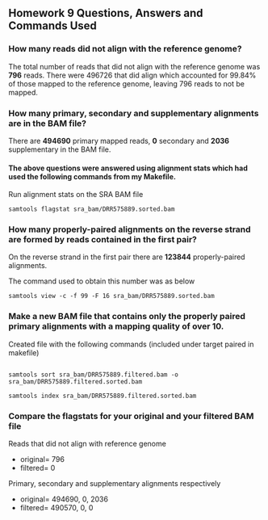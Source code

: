 ## Homework 9 Questions, Answers and Commands Used

### How many reads did not align with the reference genome? 

The total number of reads that did not align with the reference genome was **796** reads. There were 496726 that did align which accounted for 99.84% of those mapped to the reference genome, leaving 796 reads to not be mapped. 

### How many primary, secondary and supplementary alignments are in the BAM file?

There are **494690** primary mapped reads, **0** secondary and **2036** supplementary in the BAM file. 

#### The above questions were answered using alignment stats which had used the following commands from my Makefile.

Run alignment stats on the SRA BAM file

```
samtools flagstat sra_bam/DRR575889.sorted.bam
```

### How many properly-paired alignments on the reverse strand are formed by reads contained in the first pair?

On the reverse strand in the first pair there are **123844** properly-paired alignments.

The command used to obtain this number was as below
```
samtools view -c -f 99 -F 16 sra_bam/DRR575889.sorted.bam 
```

### Make a new BAM file that contains only the properly paired primary alignments with a mapping quality of over 10.

Created file with the following commands (included under target paired in makefile)

```samtools view -f 1 -F 2308 -q ${M} -b sra_bam/DRR575889.sorted.bam > sra_bam/DRR575889.filtered.bam

samtools sort sra_bam/DRR575889.filtered.bam -o sra_bam/DRR575889.filtered.sorted.bam

samtools index sra_bam/DRR575889.filtered.sorted.bam
```

### Compare the flagstats for your original and your filtered BAM file

Reads that did not align with reference genome
- original= 796
- filtered= 0

Primary, secondary and supplementary alignments respectively
- original= 494690, 0, 2036
- filtered= 490570, 0, 0

